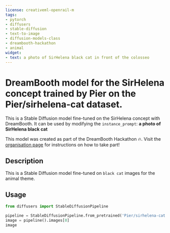 ```yaml
---
license: creativeml-openrail-m
tags:
- pytorch
- diffusers
- stable-diffusion
- text-to-image
- diffusion-models-class
- dreambooth-hackathon
- animal
widget:
- text: a photo of SirHelena black cat in front of the colosseo
---
```


# DreamBooth model for the SirHelena concept trained by Pier on the Pier/sirhelena-cat dataset.

This is a Stable Diffusion model fine-tuned on the SirHelena concept with DreamBooth. It can be used by modifying the `instance_prompt`: **a photo of SirHelena black cat**

This model was created as part of the DreamBooth Hackathon 🔥. Visit the [organisation page](https://huggingface.co/dreambooth-hackathon) for instructions on how to take part!

## Description


This is a Stable Diffusion model fine-tuned on `black cat` images for the animal theme.


## Usage

```python
from diffusers import StableDiffusionPipeline

pipeline = StableDiffusionPipeline.from_pretrained('Pier/sirhelena-cat')
image = pipeline().images[0]
image
```
